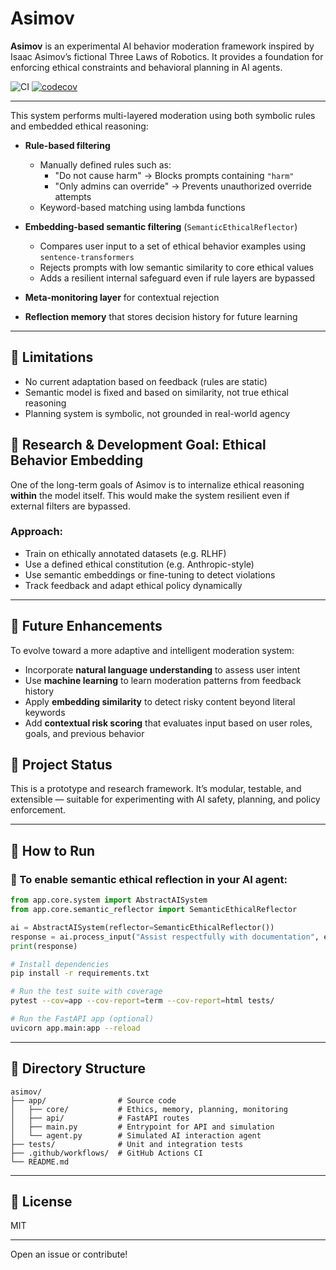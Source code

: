 # Asimov

**Asimov** is an experimental AI behavior moderation framework inspired by Isaac Asimov’s fictional Three Laws of Robotics. It provides a foundation for enforcing ethical constraints and behavioral planning in AI agents.

![CI](https://github.com/its-not-rocket-science/asimov/actions/workflows/ci.yml/badge.svg)
[![codecov](https://codecov.io/gh/its-not-rocket-science/asimov/branch/main/graph/badge.svg)](https://codecov.io/gh/its-not-rocket-science/asimov)

---

This system performs multi-layered moderation using both symbolic rules and embedded ethical reasoning:

- **Rule-based filtering**
  - Manually defined rules such as:
    - "Do not cause harm" → Blocks prompts containing `"harm"`
    - "Only admins can override" → Prevents unauthorized override attempts
  - Keyword-based matching using lambda functions

- **Embedding-based semantic filtering** (`SemanticEthicalReflector`)
  - Compares user input to a set of ethical behavior examples using `sentence-transformers`
  - Rejects prompts with low semantic similarity to core ethical values
  - Adds a resilient internal safeguard even if rule layers are bypassed

- **Meta-monitoring layer** for contextual rejection
- **Reflection memory** that stores decision history for future learning

---

## 🧠 Limitations

- No current adaptation based on feedback (rules are static)
- Semantic model is fixed and based on similarity, not true ethical reasoning
- Planning system is symbolic, not grounded in real-world agency


## 🚀 Research & Development Goal: Ethical Behavior Embedding

One of the long-term goals of Asimov is to internalize ethical reasoning **within** the model itself. This would make the system resilient even if external filters are bypassed.

### Approach:
- Train on ethically annotated datasets (e.g. RLHF)
- Use a defined ethical constitution (e.g. Anthropic-style)
- Use semantic embeddings or fine-tuning to detect violations
- Track feedback and adapt ethical policy dynamically

---

## 🔁 Future Enhancements

To evolve toward a more adaptive and intelligent moderation system:

- Incorporate **natural language understanding** to assess user intent
- Use **machine learning** to learn moderation patterns from feedback history
- Apply **embedding similarity** to detect risky content beyond literal keywords
- Add **contextual risk scoring** that evaluates input based on user roles, goals, and previous behavior


## 🧪 Project Status
This is a prototype and research framework. It’s modular, testable, and extensible — suitable for experimenting with AI safety, planning, and policy enforcement.

---

## 🔧 How to Run

### 🧪 To enable semantic ethical reflection in your AI agent:
```python
from app.core.system import AbstractAISystem
from app.core.semantic_reflector import SemanticEthicalReflector

ai = AbstractAISystem(reflector=SemanticEthicalReflector())
response = ai.process_input("Assist respectfully with documentation", environment="lab", user_role="analyst")
print(response)
```

```bash
# Install dependencies
pip install -r requirements.txt

# Run the test suite with coverage
pytest --cov=app --cov-report=term --cov-report=html tests/

# Run the FastAPI app (optional)
uvicorn app.main:app --reload
```
---

## 📁 Directory Structure
```
asimov/
├── app/                # Source code
│   ├── core/           # Ethics, memory, planning, monitoring
│   ├── api/            # FastAPI routes
│   ├── main.py         # Entrypoint for API and simulation
│   └── agent.py        # Simulated AI interaction agent
├── tests/              # Unit and integration tests
├── .github/workflows/  # GitHub Actions CI
└── README.md
```

---

## 📜 License
MIT

---

Open an issue or contribute!
